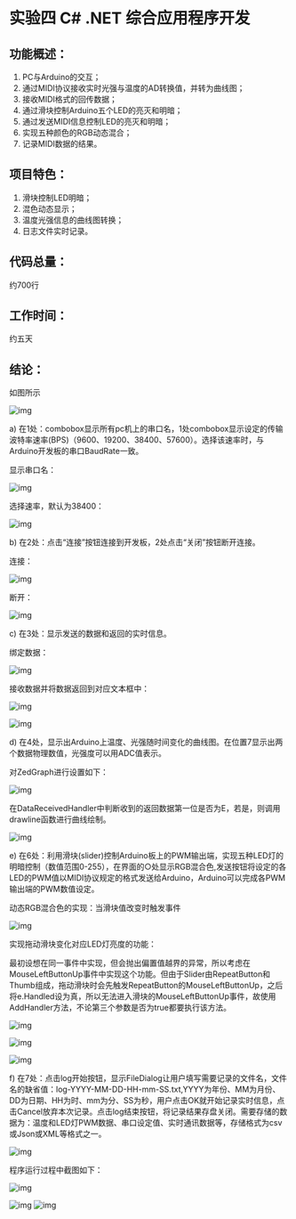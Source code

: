 # 实验四 C# .NET 综合应用程序开发

## 功能概述：

1. PC与Arduino的交互；
2. 通过MIDI协议接收实时光强与温度的AD转换值，并转为曲线图；
3. 接收MIDI格式的回传数据；
4. 通过滑块控制Arduino五个LED的亮灭和明暗；
5. 通过发送MIDI信息控制LED的亮灭和明暗；
6. 实现五种颜色的RGB动态混合；
7. 记录MIDI数据的结果。

## 项目特色：

1. 滑块控制LED明暗；
2. 混色动态显示；
3. 温度光强信息的曲线图转换；
4. 日志文件实时记录。

## 代码总量：

约700行

## 工作时间：

约五天

## 结论：

如图所示

![img](实验4/1.JPG)

a)     在1处：combobox显示所有pc机上的串口名，1处combobox显示设定的传输波特率速率(BPS)（9600、19200、38400、57600）。选择该速率时，与Arduino开发板的串口BaudRate一致。

显示串口名：

![img](实验4/11.JPG)

选择速率，默认为38400：

![img](实验4/12.JPG)

b)      在2处：点击“连接”按钮连接到开发板，2处点击“关闭”按钮断开连接。

连接：

![img](实验4/13.JPG)

断开：

![img](实验4/14.JPG)

c)      在3处：显示发送的数据和返回的实时信息。

绑定数据：

![img](实验4/15.JPG)

接收数据并将数据返回到对应文本框中：

![img](实验4/16.JPG)

![img](实验4/17.JPG)

d)      在4处，显示出Arduino上温度、光强随时间变化的曲线图。在位置7显示出两个数据物理数值，光强度可以用ADC值表示。

对ZedGraph进行设置如下：

![img](实验4/18.JPG)

在DataReceivedHandler中判断收到的返回数据第一位是否为E，若是，则调用drawline函数进行曲线绘制。

![img](实验4/19.JPG)

e)      在6处：利用滑块(slider)控制Arduino板上的PWM输出端，实现五种LED灯的明暗控制（数值范围0-255），在界面的○处显示RGB混合色,发送按钮将设定的各LED的PWM值以MIDI协议规定的格式发送给Arduino，Arduino可以完成各PWM输出端的PWM数值设定。

动态RGB混合色的实现：当滑块值改变时触发事件

![img](实验4/20.JPG)

实现拖动滑块变化对应LED灯亮度的功能：

最初设想在同一事件中实现，但会抛出偏置值越界的异常，所以考虑在MouseLeftButtonUp事件中实现这个功能。但由于Slider由RepeatButton和Thumb组成，拖动滑块时会先触发RepeatButton的MouseLeftButtonUp，之后将e.Handled设为真，所以无法进入滑块的MouseLeftButtonUp事件，故使用AddHandler方法，不论第三个参数是否为true都要执行该方法。

![img](实验4/21.JPG)

![img](实验4/22.JPG)

![img](实验4/23.JPG)

f)       在7处：点击log开始按钮，显示FileDialog让用户填写需要记录的文件名，文件名的缺省值：log-YYYY-MM-DD-HH-mm-SS.txt,YYYY为年份、MM为月份、DD为日期、HH为时、mm为分、SS为秒，用户点击OK就开始记录实时信息，点击Cancel放弃本次记录。点击log结束按钮，将记录结果存盘关闭。需要存储的数据为：温度和LED灯PWM数据、串口设定值、实时通讯数据等，存储格式为csv或Json或XML等格式之一。

![img](实验4/24.JPG)



程序运行过程中截图如下：

![img](实验4/27.JPG)

![img](实验4/28.JPG)
![img](实验4/29.JPG)

 

